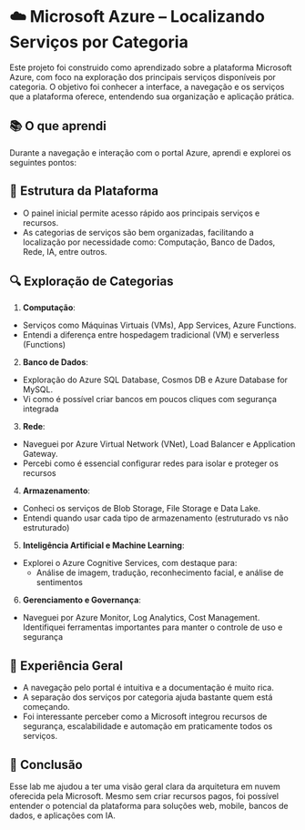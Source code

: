 # ☁️ Microsoft Azure – Localizando Serviços por Categoria

Este projeto foi construido como aprendizado sobre a plataforma Microsoft Azure, com foco na exploração dos principais serviços disponíveis por categoria. O objetivo foi conhecer a interface, a navegação e os serviços que a plataforma oferece, entendendo sua organização e aplicação prática.

## 📚 O que aprendi
Durante a navegação e interação com o portal Azure, aprendi e explorei os seguintes pontos:

## 🧭 Estrutura da Plataforma
- O painel inicial permite acesso rápido aos principais serviços e recursos.
- As categorias de serviços são bem organizadas, facilitando a localização por necessidade como: Computação, Banco de Dados, Rede, IA, entre outros.

## 🔍 Exploração de Categorias

1. **Computação**: <br>
- Serviços como Máquinas Virtuais (VMs), App Services, Azure Functions.
- Entendi a diferença entre hospedagem tradicional (VM) e serverless (Functions)

2. **Banco de Dados**: <br>
- Exploração do Azure SQL Database, Cosmos DB e Azure Database for MySQL.
- Vi como é possível criar bancos em poucos cliques com segurança integrada

3. **Rede**: <br>
- Naveguei por Azure Virtual Network (VNet), Load Balancer e Application Gateway.
- Percebi como é essencial configurar redes para isolar e proteger os recursos

4. **Armazenamento**: <br>
- Conheci os serviços de Blob Storage, File Storage e Data Lake.
- Entendi quando usar cada tipo de armazenamento (estruturado vs não estruturado)

5. **Inteligência Artificial e Machine Learning**: <br>
- Explorei o Azure Cognitive Services, com destaque para:
    - Análise de imagem, tradução, reconhecimento facial, e análise de sentimentos

6. **Gerenciamento e Governança**: <br>
- Naveguei por Azure Monitor, Log Analytics, Cost Management.
Identifiquei ferramentas importantes para manter o controle de uso e segurança

## 🚀 Experiência Geral
- A navegação pelo portal é intuitiva e a documentação é muito rica.
- A separação dos serviços por categoria ajuda bastante quem está começando.
- Foi interessante perceber como a Microsoft integrou recursos de segurança, escalabilidade e automação em praticamente todos os serviços.

## 🧠 Conclusão
Esse lab me ajudou a ter uma visão geral clara da arquitetura em nuvem oferecida pela Microsoft. Mesmo sem criar recursos pagos, foi possível entender o potencial da plataforma para soluções web, mobile, bancos de dados, e aplicações com IA.